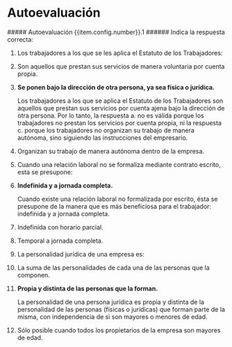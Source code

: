# Autoevaluación

<div markdown="1" class="activity" data-id="{{item.config.number}}.1">
##### Autoevaluación {{item.config.number}}.1
###### Indica la respuesta correcta:

1. Los trabajadores a los que se les aplica el Estatuto de los Trabajadores:
  
  1. Son aquellos que prestan sus servicios de manera voluntaria por cuenta propia.
  2. **Se ponen bajo la dirección de otra persona, ya sea física o jurídica.**
  
      Los trabajadores a los que se aplica el Estatuto de los Trabajadores son aquellos que prestan sus servicios por cuenta ajena bajo la dirección de otra persona. Por lo tanto, la respuesta a. no es válida porque los trabajadores no prestan los servicios por cuenta propia, ni la respuesta c. porque los trabajadores no organizan su trabajo de manera autónoma, sino siguiendo las instrucciones del empresario. 
  
  3. Organizan su trabajo de manera autónoma dentro de la empresa.

2. Cuando una relación laboral no se formaliza mediante contrato escrito, esta se presupone:
  
  1. **Indefinida y a jornada completa.**
  
      Cuando existe una relación laboral no formalizada por escrito, ésta se presupone de la manera que es más beneficiosa para el trabajador: indefinida y a jornada completa.
      
  2. Indefinida con horario parcial.
  3. Temporal a jornada completa.

3. La personalidad jurídica de una empresa es:
  
  1. La suma de las personalidades de cada una de las personas que la componen.
  2. **Propia y distinta de las personas que la forman.**
  
      La personalidad de una persona jurídica es propia y distinta de la personalidad de las personas (físicas o jurídicas) que forman parte de la misma, con independencia de si son mayores o menores de edad.
      
  3. Sólo posible cuando todos los propietarios de la empresa son mayores de edad.

</div>

